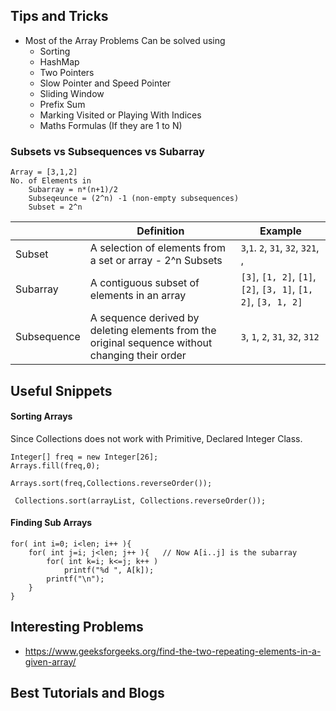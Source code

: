 <h2> Tips and Tricks </h2>

* Most of the Array Problems Can be solved using
    * Sorting
    * HashMap
    * Two Pointers
    * Slow Pointer and Speed Pointer
    * Sliding Window
    * Prefix Sum
    * Marking Visited or Playing With Indices
    * Maths Formulas (If they are 1 to N)

### Subsets vs Subsequences vs Subarray 

```
Array = [3,1,2]
No. of Elements in 
    Subarray = n*(n+1)/2
    Subseqeunce = (2^n) -1 (non-empty subsequences)
    Subset = 2^n
```
|            | Definition                                  | Example                        |
|------------|---------------------------------------------|--------------------------------|
| Subset     | A selection of elements from a set or array - 2^n Subsets | `3`,`1`. `2`, `31`, `32`, `321`,` `, |
| Subarray   | A contiguous subset of elements in an array | `[3]`, `[1, 2]`, `[1]`, `[2]`, `[3, 1]`, `[1, 2]`, `[3, 1, 2]` |
| Subsequence| A sequence derived by deleting elements from the original sequence without changing their order | `3`, `1`, `2`, `31`, `32`, `312` |



<h2> Useful Snippets </h2>

<h4> Sorting Arrays</h4>
Since Collections does not work with Primitive, Declared Integer Class.

```
Integer[] freq = new Integer[26];
Arrays.fill(freq,0);

Arrays.sort(freq,Collections.reverseOrder());

 Collections.sort(arrayList, Collections.reverseOrder());

```
<h4> Finding Sub Arrays </h4>

```
for( int i=0; i<len; i++ ){
    for( int j=i; j<len; j++ ){   // Now A[i..j] is the subarray
        for( int k=i; k<=j; k++ )
            printf("%d ", A[k]);
        printf("\n");
    }
}
```

<h2> Interesting Problems </h2>

* https://www.geeksforgeeks.org/find-the-two-repeating-elements-in-a-given-array/


<h2> Best Tutorials and Blogs</h2>